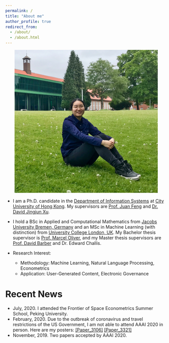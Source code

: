 ```yaml
---
permalink: /
title: "About me"
author_profile: true
redirect_from: 
  - /about/
  - /about.html
---
```

<p align="center">
  <img src="https://github.com/KunkunYang/KunkunYang.github.io/blob/master/files/zekunyang.jpg?raw=true" alt="Photo" style="width: 450px;"/> 
</p>

* I am a Ph.D. candidate in the [Department of Information Systems](https://www.cb.cityu.edu.hk/is/) at [City University of Hong Kong](https://www.cityu.edu.hk/). My supervisors are [Prof. Juan Feng](http://www.sem.tsinghua.edu.cn/en/fengjuan) and [Dr. David Jingjun Xu](https://www.cb.cityu.edu.hk/staff/davidxu/).
* I hold a BSc in Applied and Computational Mathematics from [Jacobs University Bremen, Germany](https://www.jacobs-university.de/) and an MSc in Machine Learning (with distinction) from [University College London, UK](https://www.ucl.ac.uk/). My Bachelor thesis supervisor is [Prof. Marcel Oliver](http://math.jacobs-university.de/oliver/), and my Master thesis supervisors are [Prof. David Barber](http://www0.cs.ucl.ac.uk/people/D.Barber.html) and Dr. Edward Challis.

* Research Interest:
    * Methodology: Machine Learning, Natural Language Processing, Econometrics
    * Application: User-Generated Content, Electronic Governance

# Recent News
* July, 2020.  I attended the Frontier of Space Econometrics Summer School, Peking University.
* February, 2020. Due to the outbreak of coronavirus and travel restrictions of the US Government, I am not able to attend AAAI 2020 in person. Here are my posters: [[Paper_3106]](http://zekunyang.com/files/aaai_paper_3106_poster_ZYang.pdf) [[Paper_3321]](http://zekunyang.com/files/aaai_paper_3321_poster_ZYang.pdf)
* November, 2019. Two papers accepted by AAAI 2020.

